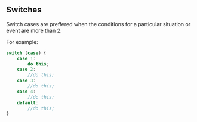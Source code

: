 ## Switches

Switch cases are preffered when the conditions for a particular situation or event are more than 2.

For example:

```jsx
switch (case) {
    case 1:
        do this;
	case 2:
		//do this;
	case 3:
		//do this;
	case 4:
		//do this;
	default: 
		//do this; 
}
```

